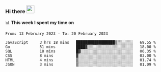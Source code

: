 ### Hi there <a href="https://www.gautamkrishnar.com/"><img src="https://media.giphy.com/media/hvRJCLFzcasrR4ia7z/giphy.gif" width="25px"></a>

📊 **This week I spent my time on**

<!--START_SECTION:waka-->

```text
From: 13 February 2023 - To: 20 February 2023

JavaScript     3 hrs 18 mins   █████████████████▒░░░░░░░   69.55 %
Go             51 mins         ████▓░░░░░░░░░░░░░░░░░░░░   18.00 %
SQL            18 mins         █▓░░░░░░░░░░░░░░░░░░░░░░░   06.35 %
CSS            8 mins          ▓░░░░░░░░░░░░░░░░░░░░░░░░   03.00 %
HTML           4 mins          ▒░░░░░░░░░░░░░░░░░░░░░░░░   01.74 %
JSON           3 mins          ▒░░░░░░░░░░░░░░░░░░░░░░░░   01.09 %
```

<!--END_SECTION:waka-->
